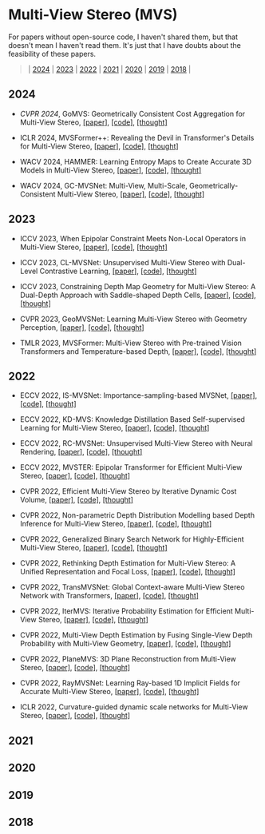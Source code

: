 # Multi-View Stereo (MVS)
For papers without open-source code, I haven't shared them, but that doesn't mean I haven't read them. It's just that I have doubts about the feasibility of these papers.

> | [2024](#2024) | [2023](#2023) | [2022](#2022) | [2021](#2021) | [2020](#2020) | [2019](#2019) | [2018](#2018) |
## 2024

- _CVPR 2024_, GoMVS: Geometrically Consistent Cost Aggregation for Multi-View Stereo, [[paper]](https://arxiv.org/pdf/2404.07992.pdf), [[code]](https://github.com/Wuuu3511/GoMVS), [[thought]]()

- ICLR 2024, MVSFormer++: Revealing the Devil in Transformer's Details for Multi-View Stereo, [[paper]](), [[code]](), [[thought]]()
  
- WACV 2024, HAMMER: Learning Entropy Maps to Create Accurate 3D Models in Multi-View Stereo, [[paper]](), [[code]](), [[thought]]()
  
- WACV 2024, GC-MVSNet: Multi-View, Multi-Scale, Geometrically-Consistent Multi-View Stereo, [[paper]](), [[code]](), [[thought]]()

## 2023

- ICCV 2023, When Epipolar Constraint Meets Non-Local Operators in Multi-View Stereo, [[paper]](), [[code]](), [[thought]]()

- ICCV 2023, CL-MVSNet: Unsupervised Multi-View Stereo with Dual-Level Contrastive Learning, [[paper]](), [[code]](), [[thought]]()

- ICCV 2023, Constraining Depth Map Geometry for Multi-View Stereo: A Dual-Depth Approach with Saddle-shaped Depth Cells, [[paper]](), [[code]](), [[thought]]()

- CVPR 2023, GeoMVSNet: Learning Multi-View Stereo with Geometry Perception, [[paper]](), [[code]](), [[thought]]()

- TMLR 2023, MVSFormer: Multi-View Stereo with Pre-trained Vision Transformers and Temperature-based Depth, [[paper]](), [[code]](), [[thought]]()
## 2022

- ECCV 2022, IS-MVSNet: Importance-sampling-based MVSNet, [[paper]](), [[code]](), [[thought]]()

- ECCV 2022, KD-MVS: Knowledge Distillation Based Self-supervised Learning for Multi-View Stereo, [[paper]](), [[code]](), [[thought]]()

- ECCV 2022, RC-MVSNet: Unsupervised Multi-View Stereo with Neural Rendering, [[paper]](), [[code]](), [[thought]]()

- ECCV 2022, MVSTER: Epipolar Transformer for Efficient Multi-View Stereo, [[paper]](), [[code]](), [[thought]]()

- CVPR 2022, Efficient Multi-View Stereo by Iterative Dynamic Cost Volume, [[paper]](), [[code]](), [[thought]]()

- CVPR 2022, Non-parametric Depth Distribution Modelling based Depth Inference for Multi-View Stereo, [[paper]](), [[code]](), [[thought]]()

- CVPR 2022, Generalized Binary Search Network for Highly-Efficient Multi-View Stereo, [[paper]](), [[code]](), [[thought]]()

- CVPR 2022, Rethinking Depth Estimation for Multi-View Stereo: A Unified Representation and Focal Loss, [[paper]](), [[code]](), [[thought]]()

- CVPR 2022, TransMVSNet: Global Context-aware Multi-View Stereo Network with Transformers, [[paper]](), [[code]](), [[thought]]()

- CVPR 2022, IterMVS: Iterative Probability Estimation for Efficient Multi-View Stereo, [[paper]](), [[code]](), [[thought]]()

- CVPR 2022, Multi-View Depth Estimation by Fusing Single-View Depth Probability with Multi-View Geometry, [[paper]](), [[code]](), [[thought]]()

- CVPR 2022, PlaneMVS: 3D Plane Reconstruction from Multi-View Stereo, [[paper]](), [[code]](), [[thought]]()

- CVPR 2022, RayMVSNet: Learning Ray-based 1D Implicit Fields for Accurate Multi-View Stereo, [[paper]](), [[code]](), [[thought]]()

- ICLR 2022, Curvature-guided dynamic scale networks for Multi-View Stereo, [[paper]](), [[code]](), [[thought]]()


## 2021

## 2020

## 2019

## 2018
